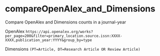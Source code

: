 # compareOpenAlex_and_Dimensions

Compare OpenAlex and Dimensions counts in a journal-year

OpenAlex `https://api.openalex.org/works?per_page=200&filter=primary_location.source.issn:XXXX-XXXX,publication_year:YYYY&group_by=type`

Dimensions `(PT=Article, DT=Research Article OR Review Article)`
